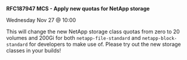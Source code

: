 
**RFC187947 MCS - Apply new quotas for NetApp storage**

Wednesday Nov 27 @ 10:00

This will change the new NetApp storage class quotas from zero to 20 volumes and 200Gi for both `netapp-file-standard` and `netapp-block-standard` for developers to make use of. Please try out the new storage classes in your builds!
